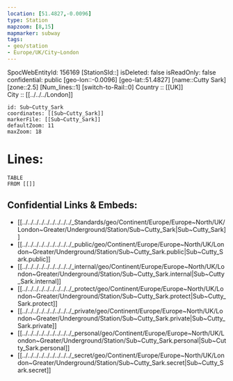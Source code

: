 ```yaml
---
location: [51.4827,-0.0096] 
type: Station 
mapzoom: [8,15] 
mapmarker: subway 
tags:
- geo/station
- Europe/UK/City~London
---
```

SpocWebEntityId: 156169
[StationSId::] 
isDeleted: false
isReadOnly: false
confidential: public
[geo-lon::-0.0096] 
[geo-lat::51.4827] 
[name::Cutty Sark] 
[zone::2.5] 
[Num_lines::1] 
[switch-to-Rail::0] 
Country :: [[UK]]  
City :: [[../../../London]]  


```leaflet
id: Sub~Cutty_Sark
coordinates: [[Sub~Cutty_Sark]] 
markerFile: [[Sub~Cutty_Sark]] 
defaultZoom: 11 
maxZoom: 18
```


# Lines: 
```dataview
TABLE 
FROM [[]] 
```

## Confidential Links & Embeds: 
- [[../../../../../../../../../_Standards/geo/Continent/Europe/Europe~North/UK/London~Greater/Underground/Station/Sub~Cutty_Sark|Sub~Cutty_Sark]] 
- [[../../../../../../../../../_public/geo/Continent/Europe/Europe~North/UK/London~Greater/Underground/Station/Sub~Cutty_Sark.public|Sub~Cutty_Sark.public]] 
- [[../../../../../../../../../_internal/geo/Continent/Europe/Europe~North/UK/London~Greater/Underground/Station/Sub~Cutty_Sark.internal|Sub~Cutty_Sark.internal]] 
- [[../../../../../../../../../_protect/geo/Continent/Europe/Europe~North/UK/London~Greater/Underground/Station/Sub~Cutty_Sark.protect|Sub~Cutty_Sark.protect]] 
- [[../../../../../../../../../_private/geo/Continent/Europe/Europe~North/UK/London~Greater/Underground/Station/Sub~Cutty_Sark.private|Sub~Cutty_Sark.private]] 
- [[../../../../../../../../../_personal/geo/Continent/Europe/Europe~North/UK/London~Greater/Underground/Station/Sub~Cutty_Sark.personal|Sub~Cutty_Sark.personal]] 
- [[../../../../../../../../../_secret/geo/Continent/Europe/Europe~North/UK/London~Greater/Underground/Station/Sub~Cutty_Sark.secret|Sub~Cutty_Sark.secret]] 
